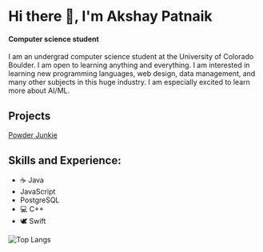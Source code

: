 # Hi there 👋, I'm Akshay Patnaik
#### Computer science student
I am an undergrad computer science student at the University of Colorado Boulder. I am open to learning anything and everything. I am interested in learning new programming languages, web design, data management, and many other subjects in this huge industry. I am especially excited to learn more about AI/ML.

## Projects

[Powder Junkie](https://github.com/AK8506/CSCI-3308-Project)

## Skills and Experience:
* ☕️ Java
* JavaScript
* PostgreSQL
* 💻 C++
* 🕊️ Swift


![Top Langs](https://github-readme-stats.vercel.app/api/top-langs/?username=AK8506&layout=compact&theme=dark)


